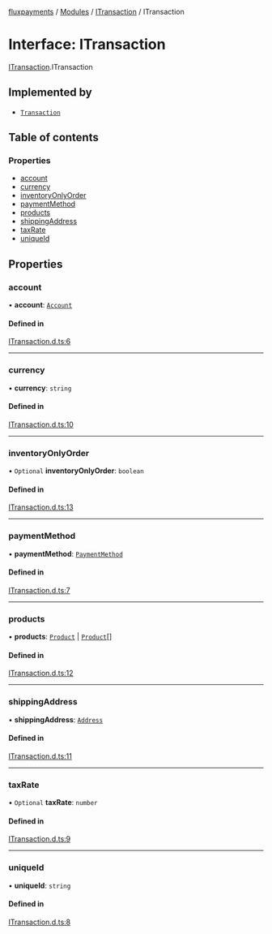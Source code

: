 [fluxpayments](../README.md) / [Modules](../modules.md) / [ITransaction](../modules/ITransaction.md) / ITransaction

# Interface: ITransaction

[ITransaction](../modules/ITransaction.md).ITransaction

## Implemented by

- [`Transaction`](../classes/Transaction.Transaction.md)

## Table of contents

### Properties

- [account](ITransaction.ITransaction.md#account)
- [currency](ITransaction.ITransaction.md#currency)
- [inventoryOnlyOrder](ITransaction.ITransaction.md#inventoryonlyorder)
- [paymentMethod](ITransaction.ITransaction.md#paymentmethod)
- [products](ITransaction.ITransaction.md#products)
- [shippingAddress](ITransaction.ITransaction.md#shippingaddress)
- [taxRate](ITransaction.ITransaction.md#taxrate)
- [uniqueId](ITransaction.ITransaction.md#uniqueid)

## Properties

### account

• **account**: [`Account`](../classes/Account.Account.md)

#### Defined in

[ITransaction.d.ts:6](https://github.com/fluxpayments1/fluxpayments_api_ts/blob/c54a119feb98af50fd12f7dd7996b859433d96e6/src/types/flux_types/ITransaction.d.ts#L6)

___

### currency

• **currency**: `string`

#### Defined in

[ITransaction.d.ts:10](https://github.com/fluxpayments1/fluxpayments_api_ts/blob/c54a119feb98af50fd12f7dd7996b859433d96e6/src/types/flux_types/ITransaction.d.ts#L10)

___

### inventoryOnlyOrder

• `Optional` **inventoryOnlyOrder**: `boolean`

#### Defined in

[ITransaction.d.ts:13](https://github.com/fluxpayments1/fluxpayments_api_ts/blob/c54a119feb98af50fd12f7dd7996b859433d96e6/src/types/flux_types/ITransaction.d.ts#L13)

___

### paymentMethod

• **paymentMethod**: [`PaymentMethod`](../classes/PaymentMethod.PaymentMethod.md)

#### Defined in

[ITransaction.d.ts:7](https://github.com/fluxpayments1/fluxpayments_api_ts/blob/c54a119feb98af50fd12f7dd7996b859433d96e6/src/types/flux_types/ITransaction.d.ts#L7)

___

### products

• **products**: [`Product`](../classes/Product.Product.md) \| [`Product`](../classes/Product.Product.md)[]

#### Defined in

[ITransaction.d.ts:12](https://github.com/fluxpayments1/fluxpayments_api_ts/blob/c54a119feb98af50fd12f7dd7996b859433d96e6/src/types/flux_types/ITransaction.d.ts#L12)

___

### shippingAddress

• **shippingAddress**: [`Address`](../classes/Address.Address.md)

#### Defined in

[ITransaction.d.ts:11](https://github.com/fluxpayments1/fluxpayments_api_ts/blob/c54a119feb98af50fd12f7dd7996b859433d96e6/src/types/flux_types/ITransaction.d.ts#L11)

___

### taxRate

• `Optional` **taxRate**: `number`

#### Defined in

[ITransaction.d.ts:9](https://github.com/fluxpayments1/fluxpayments_api_ts/blob/c54a119feb98af50fd12f7dd7996b859433d96e6/src/types/flux_types/ITransaction.d.ts#L9)

___

### uniqueId

• **uniqueId**: `string`

#### Defined in

[ITransaction.d.ts:8](https://github.com/fluxpayments1/fluxpayments_api_ts/blob/c54a119feb98af50fd12f7dd7996b859433d96e6/src/types/flux_types/ITransaction.d.ts#L8)
